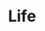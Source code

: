 ---
title: "Life"
layout: category
permalink: /categories/life/ # url
author_profile: true
taxonomy: Life
sidebar:
  nav: "categories"
---